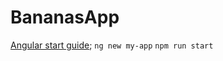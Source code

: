 # BananasApp
[Angular start guide](https://angular.io/guide/setup-local);
`ng new my-app`
`npm run start`